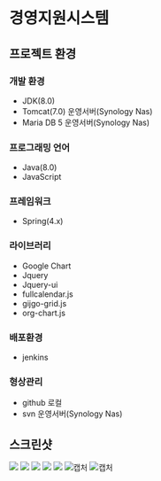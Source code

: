 # 경영지원시스템

## 프로젝트 환경
### 개발 환경
- JDK(8.0)
- Tomcat(7.0) 운영서버(Synology Nas) 
- Maria DB 5 운영서버(Synology Nas)

### 프로그래밍 언어
- Java(8.0)
- JavaScript

### 프레임워크
- Spring(4.x)

### 라이브러리
- Google Chart
- Jquery
- Jquery-ui
- fullcalendar.js
- gijgo-grid.js
- org-chart.js


### 배포환경
- jenkins

### 형상관리
- github 로컬
- svn 운영서버(Synology Nas)

## 스크린샷
![](https://github.com/ohjinnoo/ohjinnoo.github.io/blob/master/img/portfolio/portfolio1.png)
![](https://github.com/ohjinnoo/ohjinnoo.github.io/blob/master/img/portfolio/portfolio2.PNG)
![](https://github.com/ohjinnoo/ohjinnoo.github.io/blob/master/img/portfolio/portfolio3.PNG)
![](https://github.com/ohjinnoo/ohjinnoo.github.io/blob/master/img/portfolio/portfolio4.PNG)
![](https://github.com/ohjinnoo/ohjinnoo.github.io/blob/master/img/portfolio/portfolio5.png)
![캡처](https://i.imgur.com/PthwACW.png)
![캡처](https://i.imgur.com/fQqgxHY.png)
